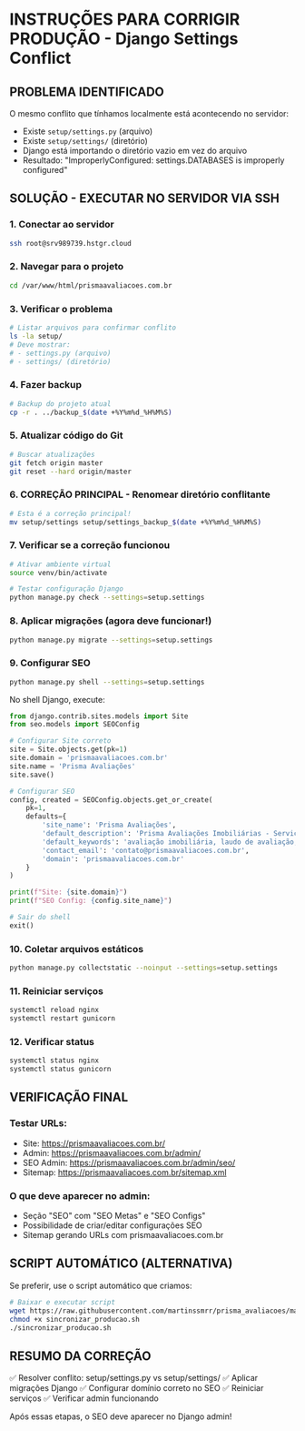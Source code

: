 # INSTRUÇÕES PARA CORRIGIR PRODUÇÃO - Django Settings Conflict

## PROBLEMA IDENTIFICADO
O mesmo conflito que tínhamos localmente está acontecendo no servidor:
- Existe `setup/settings.py` (arquivo)
- Existe `setup/settings/` (diretório)
- Django está importando o diretório vazio em vez do arquivo
- Resultado: "ImproperlyConfigured: settings.DATABASES is improperly configured"

## SOLUÇÃO - EXECUTAR NO SERVIDOR VIA SSH

### 1. Conectar ao servidor
```bash
ssh root@srv989739.hstgr.cloud
```

### 2. Navegar para o projeto
```bash
cd /var/www/html/prismaavaliacoes.com.br
```

### 3. Verificar o problema
```bash
# Listar arquivos para confirmar conflito
ls -la setup/
# Deve mostrar:
# - settings.py (arquivo)
# - settings/ (diretório)
```

### 4. Fazer backup
```bash
# Backup do projeto atual
cp -r . ../backup_$(date +%Y%m%d_%H%M%S)
```

### 5. Atualizar código do Git
```bash
# Buscar atualizações
git fetch origin master
git reset --hard origin/master
```

### 6. CORREÇÃO PRINCIPAL - Renomear diretório conflitante
```bash
# Esta é a correção principal!
mv setup/settings setup/settings_backup_$(date +%Y%m%d_%H%M%S)
```

### 7. Verificar se a correção funcionou
```bash
# Ativar ambiente virtual
source venv/bin/activate

# Testar configuração Django
python manage.py check --settings=setup.settings
```

### 8. Aplicar migrações (agora deve funcionar!)
```bash
python manage.py migrate --settings=setup.settings
```

### 9. Configurar SEO
```bash
python manage.py shell --settings=setup.settings
```

No shell Django, execute:
```python
from django.contrib.sites.models import Site
from seo.models import SEOConfig

# Configurar Site correto
site = Site.objects.get(pk=1)
site.domain = 'prismaavaliacoes.com.br'
site.name = 'Prisma Avaliações'
site.save()

# Configurar SEO
config, created = SEOConfig.objects.get_or_create(
    pk=1,
    defaults={
        'site_name': 'Prisma Avaliações',
        'default_description': 'Prisma Avaliações Imobiliárias - Serviços profissionais de avaliação',
        'default_keywords': 'avaliação imobiliária, laudo de avaliação, prisma',
        'contact_email': 'contato@prismaavaliacoes.com.br',
        'domain': 'prismaavaliacoes.com.br'
    }
)

print(f"Site: {site.domain}")
print(f"SEO Config: {config.site_name}")

# Sair do shell
exit()
```

### 10. Coletar arquivos estáticos
```bash
python manage.py collectstatic --noinput --settings=setup.settings
```

### 11. Reiniciar serviços
```bash
systemctl reload nginx
systemctl restart gunicorn
```

### 12. Verificar status
```bash
systemctl status nginx
systemctl status gunicorn
```

## VERIFICAÇÃO FINAL

### Testar URLs:
- Site: https://prismaavaliacoes.com.br/
- Admin: https://prismaavaliacoes.com.br/admin/
- SEO Admin: https://prismaavaliacoes.com.br/admin/seo/
- Sitemap: https://prismaavaliacoes.com.br/sitemap.xml

### O que deve aparecer no admin:
- Seção "SEO" com "SEO Metas" e "SEO Configs"
- Possibilidade de criar/editar configurações SEO
- Sitemap gerando URLs com prismaavaliacoes.com.br

## SCRIPT AUTOMÁTICO (ALTERNATIVA)

Se preferir, use o script automático que criamos:
```bash
# Baixar e executar script
wget https://raw.githubusercontent.com/martinssmrr/prisma_avaliacoes/master/sincronizar_producao.sh
chmod +x sincronizar_producao.sh
./sincronizar_producao.sh
```

## RESUMO DA CORREÇÃO
✅ Resolver conflito: setup/settings.py vs setup/settings/
✅ Aplicar migrações Django
✅ Configurar domínio correto no SEO
✅ Reiniciar serviços
✅ Verificar admin funcionando

Após essas etapas, o SEO deve aparecer no Django admin!
